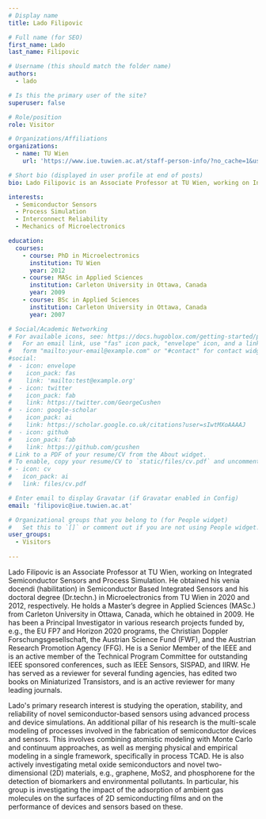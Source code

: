 ```yaml
---
# Display name
title: Lado Filipovic

# Full name (for SEO)
first_name: Lado
last_name: Filipovic

# Username (this should match the folder name)
authors:
  - lado

# Is this the primary user of the site?
superuser: false

# Role/position
role: Visitor

# Organizations/Affiliations
organizations:
  - name: TU Wien
    url: 'https://www.iue.tuwien.ac.at/staff-person-info/?no_cache=1&user_iuestaff_pi1%5BshowUid%5D=164&type=0'

# Short bio (displayed in user profile at end of posts)
bio: Lado Filipovic is an Associate Professor at TU Wien, working on Integrated Semiconductor Sensors and Process Simulation.

interests:
  - Semiconductor Sensors
  - Process Simulation
  - Interconnect Reliability
  - Mechanics of Microelectronics

education:
  courses:
    - course: PhD in Microelectronics
      institution: TU Wien
      year: 2012
    - course: MASc in Applied Sciences
      institution: Carleton University in Ottawa, Canada
      year: 2009
    - course: BSc in Applied Sciences
      institution: Carleton University in Ottawa, Canada
      year: 2007

# Social/Academic Networking
# For available icons, see: https://docs.hugoblox.com/getting-started/page-builder/#icons
#   For an email link, use "fas" icon pack, "envelope" icon, and a link in the
#   form "mailto:your-email@example.com" or "#contact" for contact widget.
#social:
#  - icon: envelope
#    icon_pack: fas
#    link: 'mailto:test@example.org'
#  - icon: twitter
#    icon_pack: fab
#    link: https://twitter.com/GeorgeCushen
#  - icon: google-scholar
#    icon_pack: ai
#    link: https://scholar.google.co.uk/citations?user=sIwtMXoAAAAJ
#  - icon: github
#    icon_pack: fab
#    link: https://github.com/gcushen
# Link to a PDF of your resume/CV from the About widget.
# To enable, copy your resume/CV to `static/files/cv.pdf` and uncomment the lines below.
# - icon: cv
#   icon_pack: ai
#   link: files/cv.pdf

# Enter email to display Gravatar (if Gravatar enabled in Config)
email: 'filipovic@iue.tuwien.ac.at'

# Organizational groups that you belong to (for People widget)
#   Set this to `[]` or comment out if you are not using People widget.
user_groups:
  - Visitors
  
---
```

Lado Filipovic is an Associate Professor at TU Wien, working on Integrated Semiconductor Sensors and Process Simulation. He obtained his venia docendi (habilitation) in Semiconductor Based Integrated Sensors and his doctoral degree (Dr.techn.) in Microelectronics from TU Wien in 2020 and 2012, respectively. He holds a Master’s degree in Applied Sciences (MASc.) from Carleton University in Ottawa, Canada, which he obtained in 2009. He has been a Principal Investigator in various research projects funded by, e.g., the EU FP7 and Horizon 2020 programs, the Christian Doppler Forschungsgesellschaft, the Austrian Science Fund (FWF), and the Austrian Research Promotion Agency (FFG). He is a Senior Member of the IEEE and is an active member of the Technical Program Committee for outstanding IEEE sponsored conferences, such as IEEE Sensors, SISPAD, and IIRW. He has served as a reviewer for several funding agencies, has edited two books on Miniaturized Transistors, and is an active reviewer for many leading journals.

Lado's primary research interest is studying the operation, stability, and reliability of novel semiconductor-based sensors using advanced process and device simulations. An additional pillar of his research is the multi-scale modeling of processes involved in the fabrication of semiconductor devices and sensors. This involves combining atomistic modeling with Monte Carlo and continuum approaches, as well as merging physical and empirical modeling in a single framework, specifically in process TCAD. He is also actively investigating metal oxide semiconductors and novel two-dimensional (2D) materials, e.g., graphene, MoS2, and phosphorene for the detection of biomarkers and environmental pollutants. In particular, his group is investigating the impact of the adsorption of ambient gas molecules on the surfaces of 2D semiconducting films and on the performance of devices and sensors based on these.
